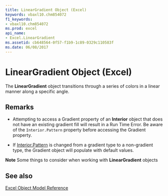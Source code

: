 ```yaml
---
title: LinearGradient Object (Excel)
keywords: vbaxl10.chm854072
f1_keywords:
- vbaxl10.chm854072
ms.prod: excel
api_name:
- Excel.LinearGradient
ms.assetid: cb648564-0f57-f1b9-1c89-0329c110583f
ms.date: 06/08/2017
---
```



# LinearGradient Object (Excel)

The  **LinearGradient** object transitions through a series of colors in a linear manner along a specific angle.


## Remarks


- Attempting to access a Gradient property of an  **Interior** object that does not have an existing gradient fill will result in a Run Time Error. Be aware of the `Interior.Pattern` property before accessing the Gradient property.
    
- If [Interior.Pattern](Excel.Interior.Pattern.md) is changed from a gradient type to a non-gradient type, the Gradient object will populate with default values.
    

 **Note**  Some things to consider when working with  **LinearGradient** objects


## See also



[Excel Object Model Reference](overview/Excel/object-model.md)

